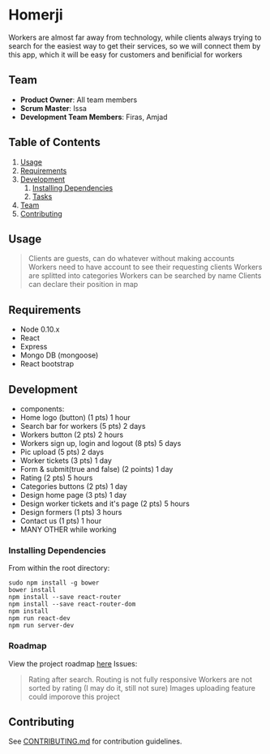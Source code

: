 # Homerji
Workers are almost far away from technology, while clients always trying to search for the easiest way to get their services, so we will connect them by this app, which it will be easy for customers and benificial for workers

## Team

  - __Product Owner__: All team members
  - __Scrum Master__: Issa
  - __Development Team Members__: Firas, Amjad

## Table of Contents

1. [Usage](#Usage)
1. [Requirements](#requirements)
1. [Development](#development)
    1. [Installing Dependencies](#installing-dependencies)
    1. [Tasks](#tasks)
1. [Team](#team)
1. [Contributing](#contributing)

## Usage

> Clients are guests, can do whatever without making accounts
> Workers need to have account to see their requesting clients
> Workers are splitted into categories
> Workers can be searched by name
> Clients can declare their position in map

## Requirements

- Node 0.10.x
- React
- Express
- Mongo DB (mongoose)
- React bootstrap

## Development

- components:
- Home logo (button) (1 pts) 1 hour
- Search bar for workers (5 pts) 2 days
- Workers button (2 pts) 2 hours
- Workers sign up, login and logout (8 pts) 5 days
- Pic upload (5 pts) 2 days
- Worker tickets (3 pts) 1 day
- Form & submit(true and false) (2 points) 1 day
- Rating (2 pts) 5 hours
- Categories buttons (2 pts) 1 day
- Design home page (3 pts) 1 day
- Design worker tickets and it's page (2 pts) 5 hours
- Design formers (1 pts) 3 hours
- Contact us (1 pts) 1 hour
- MANY OTHER while working

### Installing Dependencies

From within the root directory:

```
sudo npm install -g bower
bower install
npm install --save react-router
npm install --save react-router-dom
npm install
npm run react-dev
npm run server-dev

```

### Roadmap

View the project roadmap [here](LINK_TO_PROJECT_ISSUES)
Issues:
> Rating after search.
> Routing is not fully responsive
> Workers are not sorted by rating (I may do it, still not sure)
> Images uploading feature could imporove this project

## Contributing

See [CONTRIBUTING.md](CONTRIBUTING.md) for contribution guidelines.
